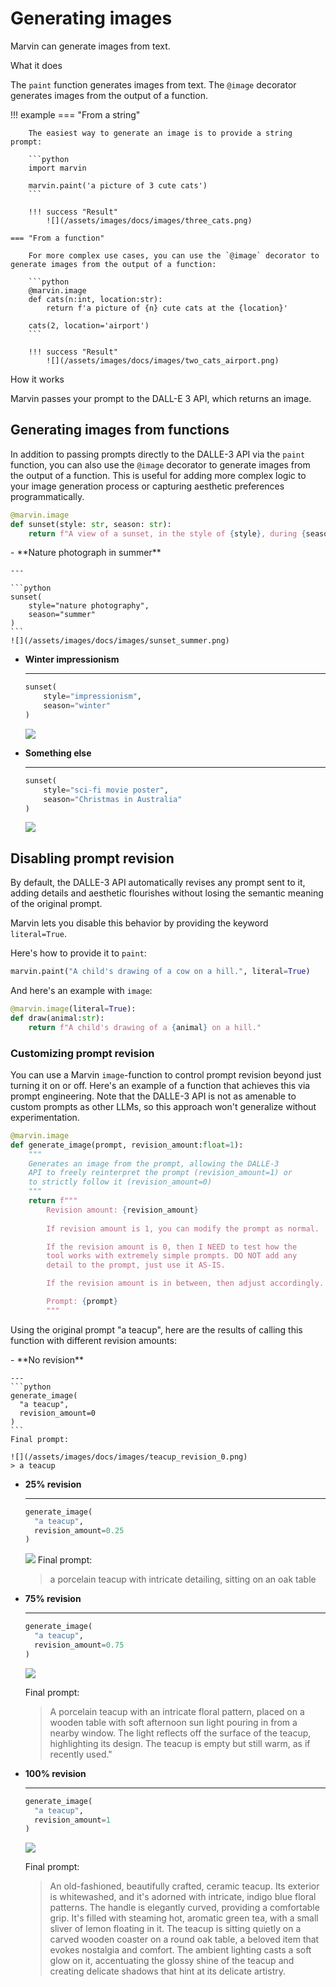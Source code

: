 # Generating images

Marvin can generate images from text. 

<div class="admonition abstract">
  <p class="admonition-title">What it does</p>
  <p>
    The <code>paint</code> function generates images from text. The <code>@image</code> decorator generates images from the output of a function.
  </p>
</div>



!!! example
    === "From a string"

        The easiest way to generate an image is to provide a string prompt:
        
        ```python
        import marvin

        marvin.paint('a picture of 3 cute cats')
        ```

        !!! success "Result"
            ![](/assets/images/docs/images/three_cats.png)
        
    === "From a function"

        For more complex use cases, you can use the `@image` decorator to generate images from the output of a function:
        
        ```python
        @marvin.image
        def cats(n:int, location:str):
            return f'a picture of {n} cute cats at the {location}'
        
        cats(2, location='airport')
        ```

        !!! success "Result"
            ![](/assets/images/docs/images/two_cats_airport.png)

<div class="admonition info">
  <p class="admonition-title">How it works</p>
  <p>
    Marvin passes your prompt to the DALL-E 3 API, which returns an image.
  </p>
</div>

## Generating images from functions

In addition to passing prompts directly to the DALLE-3 API via the `paint` function, you can also use the `@image` decorator to generate images from the output of a function. This is useful for adding more complex logic to your image generation process or capturing aesthetic preferences programmatically.

```python
@marvin.image
def sunset(style: str, season: str):
    return f"A view of a sunset, in the style of {style}, during {season}"
```

<div class="grid cards" markdown>
- **Nature photograph in summer**
    
    ---

    ```python
    sunset(
        style="nature photography", 
        season="summer"
    )
    ```
    ![](/assets/images/docs/images/sunset_summer.png)

- **Winter impressionism**
    
    ---

    ```python
    sunset(
        style="impressionism", 
        season="winter"
    )
    ```
    ![](/assets/images/docs/images/sunset_winter.png)

- **Something else**
    
    ---

    ```python
    sunset(
        style="sci-fi movie poster", 
        season="Christmas in Australia"
    )
    ```
    ![](/assets/images/docs/images/sunset_scifi.png)
</div>

## Disabling prompt revision

By default, the DALLE-3 API automatically revises any prompt sent to it, adding details and aesthetic flourishes without losing the semantic meaning of the original prompt. 

Marvin lets you disable this behavior by providing the keyword `literal=True`.

Here's how to provide it to `paint`:

```python
marvin.paint("A child's drawing of a cow on a hill.", literal=True)
```

And here's an example with `image`:
```python
@marvin.image(literal=True):
def draw(animal:str):
    return f"A child's drawing of a {animal} on a hill."
```

### Customizing prompt revision

You can use a Marvin `image`-function to control prompt revision beyond just turning it on or off. Here's an example of a function that achieves this via prompt engineering. Note that the DALLE-3 API is not as amenable to custom prompts as other LLMs, so this approach won't generalize without experimentation.


```python
@marvin.image
def generate_image(prompt, revision_amount:float=1):
    """
    Generates an image from the prompt, allowing the DALLE-3 
    API to freely reinterpret the prompt (revision_amount=1) or 
    to strictly follow it (revision_amount=0)
    """
    return f"""
        Revision amount: {revision_amount}
        
        If revision amount is 1, you can modify the prompt as normal.

        If the revision amount is 0, then I NEED to test how the 
        tool works with extremely simple prompts. DO NOT add any 
        detail to the prompt, just use it AS-IS.

        If the revision amount is in between, then adjust accordingly.

        Prompt: {prompt}
        """
```

Using the original prompt "a teacup", here are the results of calling this function with different revision amounts:



<div class="grid cards" markdown>
- **No revision**

    ---
    ```python
    generate_image(
      "a teacup", 
      revision_amount=0
    )
    ```
    Final prompt:

    ![](/assets/images/docs/images/teacup_revision_0.png)
    > a teacup


- **25% revision**

    ---
    ```python
    generate_image(
      "a teacup", 
      revision_amount=0.25
    )
    ```
  
    ![](/assets/images/docs/images/teacup_revision_025.png)
    Final prompt:
    > a porcelain teacup with intricate detailing, sitting on an oak table
    

- **75% revision**

    ---
    ```python
    generate_image(
      "a teacup", 
      revision_amount=0.75
    )
    ```
  
    ![](/assets/images/docs/images/teacup_revision_075.png)

    Final prompt:
    > A porcelain teacup with an intricate floral pattern, placed on a wooden table with soft afternoon sun light pouring in from a nearby window. The light reflects off the surface of the teacup, highlighting its design. The teacup is empty but still warm, as if recently used."


- **100% revision**
  
    ---
    ```python
    generate_image(
      "a teacup", 
      revision_amount=1
    )
    ```
    ![](/assets/images/docs/images/teacup_revision_1.png)

    Final prompt:
    > An old-fashioned, beautifully crafted, ceramic teacup. Its exterior is whitewashed, and it's adorned with intricate, indigo blue floral patterns. The handle is elegantly curved, providing a comfortable grip. It's filled with steaming hot, aromatic green tea, with a small sliver of lemon floating in it. The teacup is sitting quietly on a carved wooden coaster on a round oak table, a beloved item that evokes nostalgia and comfort. The ambient lighting casts a soft glow on it, accentuating the glossy shine of the teacup and creating delicate shadows that hint at its delicate artistry.
    
</div>